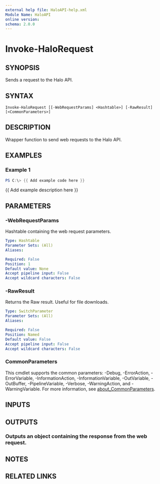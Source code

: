 ```yaml
---
external help file: HaloAPI-help.xml
Module Name: HaloAPI
online version:
schema: 2.0.0
---
```


# Invoke-HaloRequest

## SYNOPSIS
Sends a request to the Halo API.

## SYNTAX

```
Invoke-HaloRequest [[-WebRequestParams] <Hashtable>] [-RawResult] [<CommonParameters>]
```

## DESCRIPTION
Wrapper function to send web requests to the Halo API.

## EXAMPLES

### Example 1
```powershell
PS C:\> {{ Add example code here }}
```

{{ Add example description here }}

## PARAMETERS

### -WebRequestParams
Hashtable containing the web request parameters.

```yaml
Type: Hashtable
Parameter Sets: (All)
Aliases:

Required: False
Position: 1
Default value: None
Accept pipeline input: False
Accept wildcard characters: False
```

### -RawResult
Returns the Raw result.
Useful for file downloads.

```yaml
Type: SwitchParameter
Parameter Sets: (All)
Aliases:

Required: False
Position: Named
Default value: False
Accept pipeline input: False
Accept wildcard characters: False
```

### CommonParameters
This cmdlet supports the common parameters: -Debug, -ErrorAction, -ErrorVariable, -InformationAction, -InformationVariable, -OutVariable, -OutBuffer, -PipelineVariable, -Verbose, -WarningAction, and -WarningVariable. For more information, see [about_CommonParameters](http://go.microsoft.com/fwlink/?LinkID=113216).

## INPUTS

## OUTPUTS

### Outputs an object containing the response from the web request.
## NOTES

## RELATED LINKS
